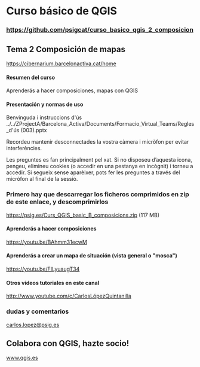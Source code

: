 
# Curso básico de QGIS

### https://github.com/psigcat/curso_basico_qgis_2_composicion

## Tema 2 Composición de mapas
https://cibernarium.barcelonactiva.cat/home

#### Resumen del curso
Aprenderás a hacer composiciones, mapas con QGIS

#### Presentación y normas de uso
Benvinguda i instruccions d'ús
../../ZProjectA/Barcelona_Activa/Documents/Formacio_Virtual_Teams/Regles_d'ús (003).pptx

Recordeu mantenir desconnectades la vostra càmera i micròfon per evitar interferències.

Les preguntes es fan principalment pel xat. Si no disposeu d’aquesta icona, pengeu, elimineu cookies (o accedir en una pestanya en incògnit) i torneu a accedir. Si segueix sense aparèixer, pots fer les preguntes a través del micròfon al final de la sessió.

### Primero hay que descarregar los ficheros comprimidos en zip de este enlace, y descomprimirlos
https://psig.es/Curs_QGIS_basic_B_composicions.zip (117 MB)

#### Aprenderás a hacer composiciones
https://youtu.be/BAhmm31ecwM

#### Aprenderás a crear un mapa de situación (vista general o "mosca")
https://youtu.be/FILyuaugT34

#### Otros vídeos tutoriales en este canal
http://www.youtube.com/c/CarlosLópezQuintanilla

### dudas y comentarios
carlos.lopez@psig.es

## Colabora con QGIS, hazte socio!
www.qgis.es
